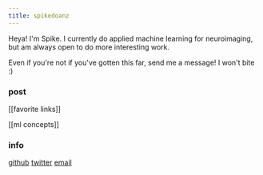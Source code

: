 ```yaml
---
title: spikedoanz
---
```

Heya! I'm Spike. I currently do applied machine learning for neuroimaging, but am always open to do more interesting work.

Even if you're not if you've gotten this far, send me a message! I won't bite :)

### post ###

[[favorite links]]

[[ml concepts]]

### info ###

[github](https://github.com/spikedoanz)
[twitter](https://twitter.com/spikedoanz)
[email](mailto:spikedoanz@gmail.com)
